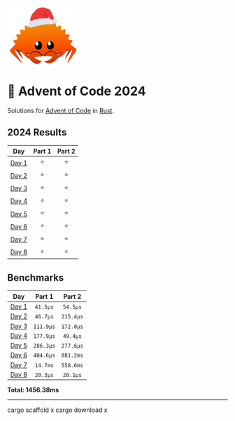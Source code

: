 <img src="./.assets/christmas_ferris.png" width="164">

# 🎄 Advent of Code 2024

Solutions for [Advent of Code](https://adventofcode.com/) in [Rust](https://www.rust-lang.org/).

<!--- advent_readme_stars table --->
## 2024 Results

| Day | Part 1 | Part 2 |
| :---: | :---: | :---: |
| [Day 1](https://adventofcode.com/2024/day/1) | ⭐ | ⭐ |
| [Day 2](https://adventofcode.com/2024/day/2) | ⭐ | ⭐ |
| [Day 3](https://adventofcode.com/2024/day/3) | ⭐ | ⭐ |
| [Day 4](https://adventofcode.com/2024/day/4) | ⭐ | ⭐ |
| [Day 5](https://adventofcode.com/2024/day/5) | ⭐ | ⭐ |
| [Day 6](https://adventofcode.com/2024/day/6) | ⭐ | ⭐ |
| [Day 7](https://adventofcode.com/2024/day/7) | ⭐ | ⭐ |
| [Day 8](https://adventofcode.com/2024/day/8) | ⭐ | ⭐ |
<!--- advent_readme_stars table --->

<!--- benchmarking table --->
## Benchmarks

| Day | Part 1 | Part 2 |
| :---: | :---: | :---:  |
| [Day 1](./src/bin/01.rs) | `41.5µs` | `54.5µs` |
| [Day 2](./src/bin/02.rs) | `46.7µs` | `215.4µs` |
| [Day 3](./src/bin/03.rs) | `111.9µs` | `172.0µs` |
| [Day 4](./src/bin/04.rs) | `177.9µs` | `49.4µs` |
| [Day 5](./src/bin/05.rs) | `286.3µs` | `277.6µs` |
| [Day 6](./src/bin/06.rs) | `404.6µs` | `881.2ms` |
| [Day 7](./src/bin/07.rs) | `14.7ms` | `558.6ms` |
| [Day 8](./src/bin/08.rs) | `20.3µs` | `20.1µs` |

**Total: 1456.38ms**
<!--- benchmarking table --->

---
cargo scaffold x
cargo download x
